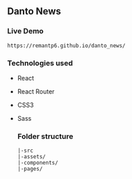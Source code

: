 
## Danto News
### Live Demo
```
https://remantp6.github.io/danto_news/
```
### Technologies used

* React
* React Router
* CSS3
* Sass
  
  ### Folder structure
  ```
  |-src
  |-assets/
  |-components/
  |-pages/
  ```
